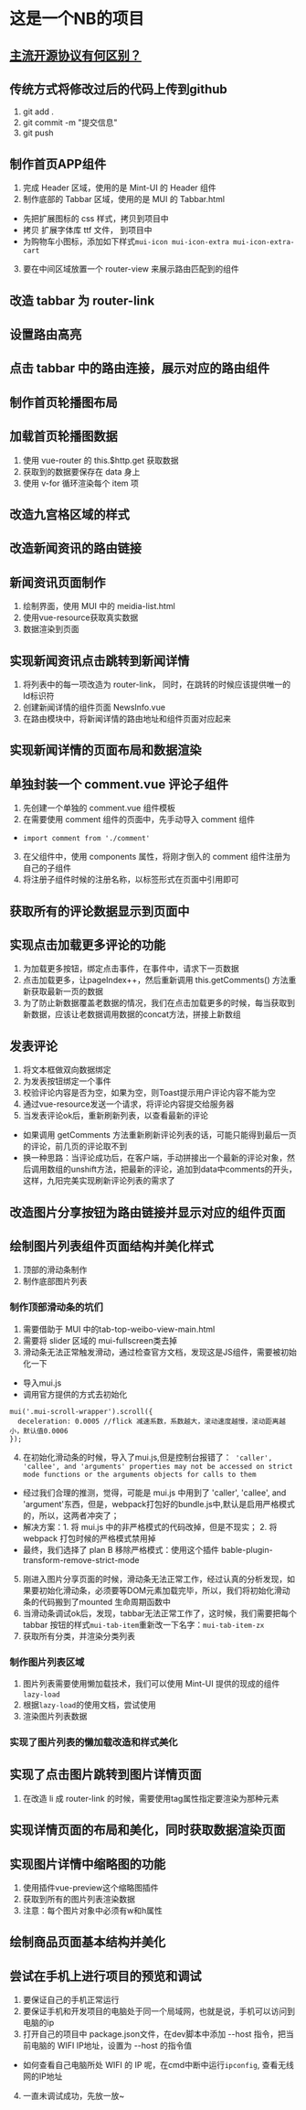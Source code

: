 # 这是一个NB的项目

## [主流开源协议有何区别？](https://www.zhihu.com/question/19568896)

## 传统方式将修改过后的代码上传到github  
1. git add .
2. git commit -m "提交信息"
3. git push

## 制作首页APP组件
1. 完成 Header 区域，使用的是 Mint-UI 的 Header 组件
2. 制作底部的 Tabbar 区域，使用的是 MUI 的 Tabbar.html
  + 先把扩展图标的 css 样式，拷贝到项目中
  + 拷贝 扩展字体库 ttf 文件， 到项目中
  + 为购物车小图标，添加如下样式`mui-icon mui-icon-extra mui-icon-extra-cart`
3. 要在中间区域放置一个 router-view 来展示路由匹配到的组件

## 改造 tabbar 为 router-link

## 设置路由高亮

## 点击 tabbar 中的路由连接，展示对应的路由组件

## 制作首页轮播图布局

## 加载首页轮播图数据
1. 使用 vue-router 的 this.$http.get 获取数据
2. 获取到的数据要保存在 data 身上
3. 使用 v-for 循环渲染每个 item 项

## 改造九宫格区域的样式

## 改造新闻资讯的路由链接

## 新闻资讯页面制作
1. 绘制界面，使用 MUI 中的 meidia-list.html
2. 使用vue-resource获取真实数据
3. 数据渲染到页面

## 实现新闻资讯点击跳转到新闻详情
1. 将列表中的每一项改造为 router-link， 同时，在跳转的时候应该提供唯一的Id标识符
2. 创建新闻详情的组件页面 NewsInfo.vue
3. 在路由模块中，将新闻详情的路由地址和组件页面对应起来

## 实现新闻详情的页面布局和数据渲染

## 单独封装一个 comment.vue 评论子组件
1. 先创建一个单独的 comment.vue 组件模板
2. 在需要使用 comment 组件的页面中，先手动导入 comment 组件
  + `import comment from './comment'`
3. 在父组件中，使用 components 属性，将刚才倒入的 comment 组件注册为自己的子组件
4. 将注册子组件时候的注册名称，以标签形式在页面中引用即可

## 获取所有的评论数据显示到页面中

## 实现点击加载更多评论的功能
1. 为加载更多按钮，绑定点击事件，在事件中，请求下一页数据
2. 点击加载更多，让pageIndex++，然后重新调用 this.getComments() 方法重新获取最新一页的数据
3. 为了防止新数据覆盖老数据的情况，我们在点击加载更多的时候，每当获取到新数据，应该让老数据调用数据的concat方法，拼接上新数组

## 发表评论
1. 将文本框做双向数据绑定
2. 为发表按钮绑定一个事件
3. 校验评论内容是否为空，如果为空，则Toast提示用户评论内容不能为空
4. 通过vue-resource发送一个请求，将评论内容提交给服务器
5. 当发表评论ok后，重新刷新列表，以查看最新的评论
  + 如果调用 getComments 方法重新刷新评论列表的话，可能只能得到最后一页的评论，前几页的评论取不到
  + 换一种思路：当评论成功后，在客户端，手动拼接出一个最新的评论对象，然后调用数组的unshift方法，把最新的评论，追加到data中comments的开头，这样，九阳完美实现刷新评论列表的需求了

## 改造图片分享按钮为路由链接并显示对应的组件页面

## 绘制图片列表组件页面结构并美化样式
1. 顶部的滑动条制作
2. 制作底部图片列表
### 制作顶部滑动条的坑们
1. 需要借助于 MUI 中的tab-top-weibo-view-main.html
2. 需要将 slider 区域的 mui-fullscreen类去掉
3. 滑动条无法正常触发滑动，通过检查官方文档，发现这是JS组件，需要被初始化一下
  + 导入mui.js
  + 调用官方提供的方式去初始化
  ```
  mui('.mui-scroll-wrapper').scroll({
	deceleration: 0.0005 //flick 减速系数，系数越大，滚动速度越慢，滚动距离越小，默认值0.0006
  });
  ```
4. 在初始化滑动条的时候，导入了mui.js,但是控制台报错了：` 'caller', 'callee', and 'arguments' properties may not be accessed on strict mode functions or the arguments objects for calls to them`
+ 经过我们合理的推测，觉得，可能是 mui.js 中用到了 'caller', 'callee', and 'argument'东西，但是，webpack打包好的bundle.js中,默认是启用严格模式的，所以，这两者冲突了；
+ 解决方案：1. 将 mui.js 中的非严格模式的代码改掉，但是不现实； 2. 将 webpack 打包时候的严格模式禁用掉
+ 最终，我们选择了 plan B 移除严格模式：使用这个插件
bable-plugin-transform-remove-strict-mode 
5. 刚进入图片分享页面的时候，滑动条无法正常工作，经过认真的分析发现，如果要初始化滑动条，必须要等DOM元素加载完毕，所以，我们将初始化滑动条的代码搬到了mounted 生命周期函数中
6. 当滑动条调试ok后，发现，tabbar无法正常工作了，这时候，我们需要把每个 tabbar 按钮的样式`mui-tab-item`重新改一下名字：`mui-tab-item-zx`
7. 获取所有分类，并渲染分类列表

### 制作图片列表区域
1. 图片列表需要使用懒加载技术，我们可以使用 Mint-UI 提供的现成的组件`lazy-load`
2. 根据`lazy-load`的使用文档，尝试使用
3. 渲染图片列表数据

### 实现了图片列表的懒加载改造和样式美化

## 实现了点击图片跳转到图片详情页面
1. 在改造 li 成 router-link 的时候，需要使用tag属性指定要渲染为那种元素

## 实现详情页面的布局和美化，同时获取数据渲染页面

## 实现图片详情中缩略图的功能
1. 使用插件vue-preview这个缩略图插件
2. 获取到所有的图片列表渲染数据
3. 注意：每个图片对象中必须有w和h属性

## 绘制商品页面基本结构并美化

## 尝试在手机上进行项目的预览和调试
1. 要保证自己的手机正常运行
2. 要保证手机和开发项目的电脑处于同一个局域网，也就是说，手机可以访问到电脑的ip
3. 打开自己的项目中 package.json文件，在dev脚本中添加 --host 指令，把当前电脑的 WIFI IP地址，设置为 --host 的指令值
  + 如何查看自己电脑所处 WIFI 的 IP 呢，在cmd中断中运行`ipconfig`, 查看无线网的IP地址
4. 一直未调试成功，先放一放~
